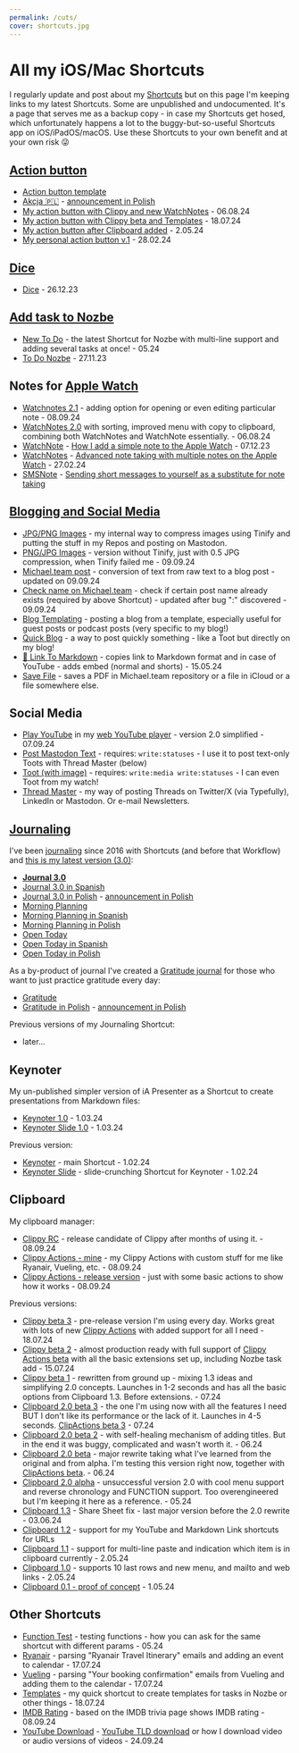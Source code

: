 ```yaml
---
permalink: /cuts/
cover: shortcuts.jpg
---
```


# All my iOS/Mac Shortcuts

I regularly update and post about my [Shortcuts](/shortcuts) but on this page I'm keeping links to my latest Shortcuts. Some are unpublished and undocumented. It's a page that serves me as a backup copy - in case my Shortcuts get hosed, which unfortunately happens a lot to the buggy-but-so-useful Shortcuts app on iOS/iPadOS/macOS. Use these Shortcuts to your own benefit and at your own risk 😜

## [Action button](/action/)

- [Action button template](https://www.icloud.com/shortcuts/697fc874b91a42a7902e525e7273e984)
- [Akcja 🇵🇱](https://www.icloud.com/shortcuts/116534d8a03b4aa59990916372c93198) - [announcement in Polish](/pl/action/)
- [My action button with Clippy and new WatchNotes](https://www.icloud.com/shortcuts/ba4515334da04bf2b09b09ccff434a9e) - 06.08.24
- [My action button with Clippy beta and Templates](https://www.icloud.com/shortcuts/4c4f364c91d5410abba29121bac26340) - 18.07.24
- [My action button after Clipboard added](https://www.icloud.com/shortcuts/cfb96a3af9414087aee7f056eda8d12c) - 2.05.24
- [My personal action button v.1](https://www.icloud.com/shortcuts/bf8bb92c6b1c47f78382ecc21956ba8c) - 28.02.24

## [Dice](/dice-shortcut/)

- [Dice](https://www.icloud.com/shortcuts/a7f51ab434e6402f89829296ebd5e183) - 26.12.23

## [Add task to Nozbe](/nozbe-add)

- [New To Do](https://www.icloud.com/shortcuts/1287fff8c121451db73d1215cadfe32a) - the latest Shortcut for Nozbe with multi-line support and adding several tasks at once! - 05.24
- [To Do Nozbe](https://www.icloud.com/shortcuts/9e8eb326b6e1400e991f98834880184a) - 27.11.23

## Notes for [Apple Watch](/applewatch)

- [Watchnotes 2.1](https://www.icloud.com/shortcuts/fc7ab4aa9329407bb625869c8bad4aa7) - adding option for opening or even editing particular note - 08.09.24
- [WatchNotes 2.0](https://www.icloud.com/shortcuts/7be32e54a3d242c18f629e4ae4cdd9a5) with sorting, improved menu with copy to clipboard, combining both WatchNotes and WatchNote essentially. - 06.08.24
- [WatchNote](https://www.icloud.com/shortcuts/b075cee4a0a54e61bc3758b3c88f2e0c) - [How I add a simple note to the Apple Watch](/watchnote/) - 07.12.23
- [WatchNotes](https://www.icloud.com/shortcuts/78a978eb72b747ca902be2326b7362bb) - [Advanced note taking with multiple notes on the Apple Watch](/watchnotes/) - 27.02.24
- [SMSNote](https://www.icloud.com/shortcuts/65685f0a9c6e466a83eada7303b2b6fd) - [Sending short messages to yourself as a substitute for note taking](/smsnote/)

## [Blogging and Social Media](/blogging/)

- [JPG/PNG Images](https://www.icloud.com/shortcuts/9696f209e4384c0a9fb2f95b920f17d7) - my internal way to compress images using Tinify and putting the stuff in my Repos and posting on Mastodon.
- [PNG/JPG Images](https://www.icloud.com/shortcuts/49ee1aa8af6c4a27a63df4cbe3fa58cf) - version without Tinify, just with 0.5 JPG compression, when Tinify failed me - 09.09.24
- [Michael.team post](https://www.icloud.com/shortcuts/22475550ff894df6a1eafa1df92c54a0) - conversion of text from raw text to a blog post - updated on 09.09.24
- [Check name on Michael.team](https://www.icloud.com/shortcuts/4d591ebb44cc4975bb325a6de917b752) - check if certain post name already exists (required by above Shortcut) - updated after bug ":" discovered - 09.09.24
- [Blog Templating](https://www.icloud.com/shortcuts/710826c52f044d2da3138ea53115e6c2) - posting a blog from a template, especially useful for guest posts or podcast posts (very specific to my blog!)
- [Quick Blog](https://www.icloud.com/shortcuts/08b7905810e94c7c80440171289898a8) - a way to post quickly something - like a Toot but directly on my blog!
- [🔗 Link To Markdown](https://www.icloud.com/shortcuts/4a7ee7378c664ad58f0f265ce59d9011) - copies link to Markdown format and in case of YouTube - adds embed (normal and shorts) - 15.05.24
- [Save File](https://www.icloud.com/shortcuts/63109e313f6d4986a8b6167cc5422e85) - saves a PDF in Michael.team repository or a file in iCloud or a file somewhere else.

## Social Media

- [Play YouTube](https://www.icloud.com/shortcuts/56ebe64991fc441ea1bf0d4b52eaa2dd) in my [web YouTube player](/yt/) - version 2.0 simplified - 07.09.24
- [Post Mastodon Text](https://www.icloud.com/shortcuts/50588896a82442b48c062182d9bc352f) - requires: `write:statuses` - I use it to post text-only Toots with Thread Master (below)
- [Toot (with image)](https://www.icloud.com/shortcuts/eaaf8065a44149548103d8c24fb22dca) - requires: `write:media write:statuses` - I can even Toot from my watch!
- [Thread Master](https://www.icloud.com/shortcuts/ce691c0d758f48f3aceefbbb526c250b) - my way of posting Threads on Twitter/X (via Typefully), LinkedIn or Mastodon. Or e-mail Newsletters.

## [Journaling](/journal/)

I've been [journaling](/journal/) since 2016 with Shortcuts (and before that Workflow) and [this is my latest version (3.0)](/journal3):

- [**Journal 3.0**](https://www.icloud.com/shortcuts/eac9efc4c5d7488ebe0a1874b75840a8)
- [Journal 3.0 in Spanish](https://www.icloud.com/shortcuts/2b7884fd37b2474da1beb96b7711f5af)
- [Journal 3.0 in Polish](https://www.icloud.com/shortcuts/f25ab65899e74bbcbcb6a61adc178109) - [announcement in Polish](/pl/dziennik3/)
- [Morning Planning](https://www.icloud.com/shortcuts/ea2b8d8ccd634d6596bc88d7521b4507)
- [Morning Planning in Spanish](https://www.icloud.com/shortcuts/a28014d33e2a4fe1acd64c6beea08a2b)
- [Morning Planning in Polish](https://www.icloud.com/shortcuts/7e83a2b485fa4331945e6088536c48d5)
- [Open Today](https://www.icloud.com/shortcuts/dbcb8dbd05da404bbaf805a70bb867d9)
- [Open Today in Spanish](https://www.icloud.com/shortcuts/8f6a276759f34b58bc2adab4f4e061df)
- [Open Today in Polish](https://www.icloud.com/shortcuts/7e83a2b485fa4331945e6088536c48d5)

As a by-product of journal I've created a [Gratitude journal](/gratitude/) for those who want to just practice gratitude every day:

- [Gratitude](https://www.icloud.com/shortcuts/1206759d36c34963860e5985aff63466)
- [Gratitude in Polish](https://www.icloud.com/shortcuts/a7d8401d7d124b05befd5b070d0b5425) - [announcement in Polish](/pl/wdziecznosc/)

Previous versions of my Journaling Shortcut:

- later…

## Keynoter

My un-published simpler version of iA Presenter as a Shortcut to create presentations from Markdown files:

- [Keynoter 1.0](https://www.icloud.com/shortcuts/c3c17a7e771d4c3890cff2b76945a5cd) - 1.03.24
- [Keynoter Slide 1.0](https://www.icloud.com/shortcuts/a6889f763dfd4ab585be242c4e253632) - 1.03.24

Previous version:

- [Keynoter](https://www.icloud.com/shortcuts/f4ac0b053ac6479a9f3aa54f9b9fd29a) - main Shortcut - 1.02.24
- [Keynoter Slide](https://www.icloud.com/shortcuts/9db0fa76294541b0ac1623e8efceaca2) - slide-crunching Shortcut for Keynoter - 1.02.24

## Clipboard

My clipboard manager:

- [Clippy RC](https://www.icloud.com/shortcuts/47afd5ba8b5b4f85a92d8e35fac8f3c8) - release candidate of Clippy after months of using it. - 08.09.24
- [Clippy Actions - mine](https://www.icloud.com/shortcuts/0037ffb087ac4ba09ff42468a3c90ac2) - my Clippy Actions with custom stuff for me like Ryanair, Vueling, etc. - 08.09.24
- [Clippy Actions - release version](https://www.icloud.com/shortcuts/e4bc379cb8484fd7ad90684f3c7cc84d) - just with some basic actions to show how it works - 08.09.24

Previous versions:

- [Clippy beta 3](https://www.icloud.com/shortcuts/25bac00d2cdb4225ae9814f7151d6f59) - pre-release version I'm using every day. Works great with lots of new [Clippy Actions](https://www.icloud.com/shortcuts/7c2b2c6e32bd441798aece78ef5debcd) with added support for all I need - 18.07.24
- [Clippy beta 2](https://www.icloud.com/shortcuts/d87b7a0a3a8743b6adedb96b82e4e416) - almost production ready with full support of [Clippy Actions beta](https://www.icloud.com/shortcuts/a3b8fab527004343ac13936ba1695739) with all the basic extensions set up, including Nozbe task add - 15.07.24
- [Clippy beta 1](https://www.icloud.com/shortcuts/3a9337d207b6462a8ea08009c17d9e01) - rewritten from ground up - mixing 1.3 ideas and simplifying 2.0 concepts. Launches in 1-2 seconds and has all the basic options from Clipboard 1.3. Before extensions. - 07.24
- [Clipboard 2.0 beta 3](https://www.icloud.com/shortcuts/4746052ec6454ba492ffb05a2fe6814a) - the one I'm using now with all the features I need BUT I don't like its performance or the lack of it. Launches in 4-5 seconds. [ClipActions beta 3](https://www.icloud.com/shortcuts/ff39311cdd744273a6522506345fc2f2) - 07.24
- [Clipboard 2.0 beta 2](https://www.icloud.com/shortcuts/cc7408a0324f4b95bf2b783e638ad4d3) - with self-healing mechanism of adding titles. But in the end it was buggy, complicated and wasn't worth it. - 06.24
- [Clipboard 2.0 beta](https://www.icloud.com/shortcuts/50f500e7fbbb4ace9022af0a47b09c1c) - major rewrite taking what I've learned from the original and from alpha. I'm testing this version right now, together with [ClipActions beta](https://www.icloud.com/shortcuts/992f1f58281d442cbbda3e20b92d51a9). - 06.24
- [Clipboard 2.0 alpha](https://www.icloud.com/shortcuts/563c6a7352bf46bd81d7ca6b95e1b6e7) - unsuccessful version 2.0 with cool menu support and reverse chronology and FUNCTION support. Too overengineered but I'm keeping it here as a reference. - 05.24
- [Clipboard 1.3](https://www.icloud.com/shortcuts/d0537039f6bd4a0d97ae4b5cc37af8d8) - Share Sheet fix - last major version before the 2.0 rewrite - 03.06.24
- [Clipboard 1.2](https://www.icloud.com/shortcuts/d57be30bc57b43b282f5deee6081810d) - support for my YouTube and Markdown Link shortcuts for URLs
- [Clipboard 1.1](https://www.icloud.com/shortcuts/b9e5294f573047cc9e15d5d7ffa58874) - support for multi-line paste and indication which item is in clipboard currently - 2.05.24
- [Clipboard 1.0](https://www.icloud.com/shortcuts/49b034b005ce432a9c40fff2bc574842) - supports 10 last rows and new menu, and mailto and web links - 2.05.24
- [Clipboard 0.1 - proof of concept](https://www.icloud.com/shortcuts/fc33fbf9f9134ec0aa5f54839c1d8fd2) - 1.05.24

## Other Shortcuts

- [Function Test](https://www.icloud.com/shortcuts/fce5d8926ff74678b670042623108e0d) - testing functions - how you can ask for the same shortcut with different params - 05.24
- [Ryanair](https://www.icloud.com/shortcuts/77fe11f529f540cbbbff6c9d89d140b5) - parsing "Ryanair Travel Itinerary" emails and adding an event to calendar - 17.07.24
- [Vueling](https://www.icloud.com/shortcuts/74fbdd48d75145c194093b2d7f0397e7) - parsing "Your booking confirmation" emails from Vueling and adding them to the calendar - 17.07.24
- [Templates](https://www.icloud.com/shortcuts/a770d39a3d2241b6b5f86e564fcee7c1) - my quick shortcut to create templates for tasks in Nozbe or other things - 18.07.24
- [IMDB Rating](https://www.icloud.com/shortcuts/f6c15fca5df54de49654dd2342107294) - based on the IMDB trivia page shows IMDB rating - 08.09.24
- [YouTube Download](https://www.icloud.com/shortcuts/2deca4dcb2d94e7e83eab56a340cac08) - [YouTube TLD download](/ytd) or how I download video or audio versions of videos - 24.09.24
